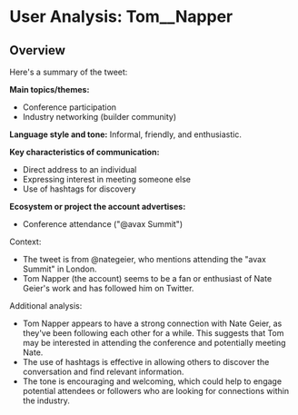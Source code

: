 # User Analysis: Tom__Napper

## Overview

Here's a summary of the tweet:

**Main topics/themes:**
- Conference participation
- Industry networking (builder community)

**Language style and tone:** Informal, friendly, and enthusiastic.

**Key characteristics of communication:**
- Direct address to an individual
- Expressing interest in meeting someone else
- Use of hashtags for discovery

**Ecosystem or project the account advertises:**
- Conference attendance ("@avax Summit")

Context:

* The tweet is from @nategeier, who mentions attending the "avax Summit" in London.
* Tom Napper (the account) seems to be a fan or enthusiast of Nate Geier's work and has followed him on Twitter.

Additional analysis:

* Tom Napper appears to have a strong connection with Nate Geier, as they've been following each other for a while. This suggests that Tom may be interested in attending the conference and potentially meeting Nate.
* The use of hashtags is effective in allowing others to discover the conversation and find relevant information.
* The tone is encouraging and welcoming, which could help to engage potential attendees or followers who are looking for connections within the industry.